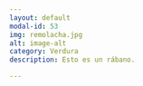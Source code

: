 ```yaml
---
layout: default
modal-id: 53
img: remolacha.jpg
alt: image-alt
category: Verdura
description: Esto es un rábano.

---
```

